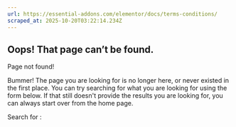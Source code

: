 ```yaml
---
url: https://essential-addons.com/elementor/docs/terms-conditions/
scraped_at: 2025-10-20T03:22:14.234Z
---
```


## Oops! That page can’t be found.

Page not found!

Bummer! The page you are looking for is no longer here, or never existed in the first place. You can try searching for what you are looking for using the form below. If that still doesn't provide the results you are looking for, you can always start over from the home page.

Search for :
